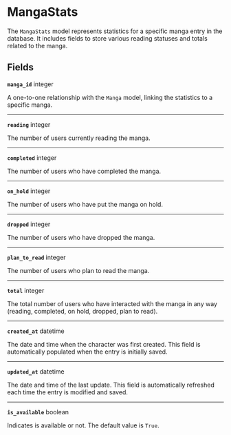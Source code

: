 # MangaStats <Badge type="danger" text="model" />

The `MangaStats` model represents statistics for a specific manga entry in the database. It includes fields to store various reading statuses and totals related to the manga.

## Fields

**`manga_id`** integer

A one-to-one relationship with the `Manga` model, linking the statistics to a specific manga.

---

**`reading`** integer

The number of users currently reading the manga.

---

**`completed`** integer

The number of users who have completed the manga.

---

**`on_hold`** integer

The number of users who have put the manga on hold.

---

**`dropped`** integer

The number of users who have dropped the manga.

---

**`plan_to_read`** integer

The number of users who plan to read the manga.

---

**`total`** integer

The total number of users who have interacted with the manga in any way (reading, completed, on hold, dropped, plan to read).

---

**`created_at`** datetime

The date and time when the character was first created. This field is automatically populated when the entry is initially saved.

---

**`updated_at`** datetime

The date and time of the last update. This field is automatically refreshed each time the entry is modified and saved.

---

**`is_available`** boolean

Indicates is available or not. The default value is `True`.
